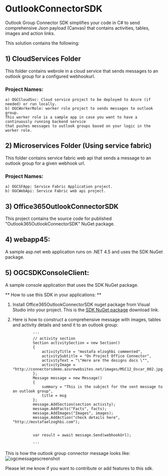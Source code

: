 # OutlookConnectorSDK
Outlook Group Connector SDK simplifies your code in C# to send comprehensive Json payload (Canvas) that contains activities, tables, images and action links.

This solution contains the following:

## 1) CloudServices Folder
This folder contains webrole in a cloud service that sends messages to an outlook group for a configured webhookurl.
### Project Names: 
    a) OGCCloudSvc: Cloud service project to be deployed to Azure (if needed) or run locally.
    b) OGCWorkerRole: worker role project to sends messages to outlook group. 
    This worker role is a sample app in case you want to have a continuously running backend service 
    that pushes messages to outlook groups based on your logic in the worker role.

## 2) Microservices Folder (Using service fabric)
This folder contains service fabric web api that sends a message to an outlook group for a given webhook url.
### Project Names:
    a) OGCSFApp: Service Fabric Application project.
    b) OGCWebApi: Service Fabric web api project.


## 3) Office365OutlookConnectorSDK
This project contains the source code for published "Outlook365OutlookConnectorSDK" NuGet package.

## 4) webapp45: 
A sample asp.net web application runs on .NET 4.5 and uses the SDK NuGet package.

## 5) OGCSDKConsoleClient: 
A sample console application that uses the SDK NuGet package.


** How to use this SDK in your applications: **

1) Install Office365OutlookConnectorSDK nuget package from Visual Studio into your project.
This is the [SDK NuGet package](https://www.nuget.org/packages/Office365ConnectorSDK/) download link.

2) Here is how to construct a comprehensive message with images, tables and activity details and send it to an outlook group:

                '''
                // activity section
                Section activitySection = new Section()
                {
                    activityTitle = "mostafa elzoghbi commented",
                    activitySubtitle = "On Project Office Connector",
                    activityText = "\"Here are the designs docs \"",
                    activityImage = "http://connectorsdemo.azurewebsites.net/images/MSC12_Oscar_002.jpg"
                };
                Message message = new Message()
                {
                    summary = "This is the subject for the sent message to an outlook group",
                    title = msg
                };
                message.AddSection(section activity);
                message.AddFacts("Facts", facts);
                message.AddImages("Images", images);
                message.AddAction("check details here", "http://mostafaelzoghbi.com");


                var result = await message.Send(webhookUrl);

                '''

This is how the outlook group connector message looks like:
![ogcmessagescreenshot](https://cloud.githubusercontent.com/assets/11993393/17452149/906877e4-5b3a-11e6-94d8-d28c38fcf663.PNG)

Please let me know if you want to contribute or add features to this sdk.
